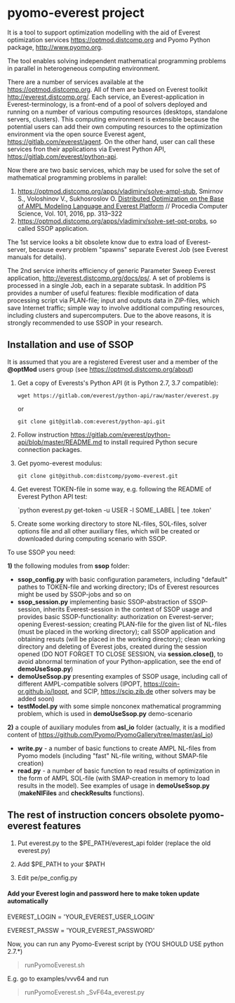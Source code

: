 pyomo-everest project 
=======================

It is a tool to support optimization modelling with the aid of Everest optimization services https://optmod.distcomp.org and 
Pyomo Python package, http://www.pyomo.org.

The tool enables solving independent mathematical programming problems in parallel in heterogeneous computing environment.

There are a number of services available at the https://optmod.distcomp.org. 
All of them are based on Everest toolkit http://everest.distcomp.org/. 
Each service, an Everest-application in Everest-terminology, is a front-end of a pool of solvers 
deployed and running on a number of various computing resources 
(desktops, standalone servers, clusters). 
This computing environment is extensible because the potential users can add their own computing resources to the 
optimization environment via the open source Everest agent, https://gitlab.com/everest/agent. 
On the other hand, user can call 
these services fron their applications via Everest Python API, https://gitlab.com/everest/python-api.

Now there are two basic services, which may be used for solve the set of mathematical programming problems in parallel:
1) https://optmod.distcomp.org/apps/vladimirv/solve-ampl-stub, Smirnov S., Voloshinov V., Sukhosroslov O. [Distributed Optimization on the Base of AMPL Modeling Language and Everest Platform](http://dx.doi.org/10.1016/j.procs.2016.11.037) // Procedia Computer Science, Vol. 101, 2016, pp. 313–322
2) https://optmod.distcomp.org/apps/vladimirv/solve-set-opt-probs, so called SSOP application. 

The 1st service looks a bit obsolete know due to extra load of Everest-server, 
because every problem "spawns" separate Everest Job (see Everest manuals for details).

The 2nd service inherits efficiency of generic Parameter Sweep Everest application, http://everest.distcomp.org/docs/ps/.
A set of problems is processed in a single Job, each in a separate subtask. In addition PS provides a number of useful features:
flexible modification of data processing script via PLAN-file; input and outputs data in ZIP-files, which save Internet traffic; 
simple way to involve additional computing resources, including clusters and supercomputers. 
Due to the above reasons, it is strongly recommended to use SSOP in your research.

Installation and use of SSOP
--------------- 
It is assumed that you are a registered Everest user and a member of the **@optMod** users group (see https://optmod.distcomp.org/about)

1) Get a copy of Everests's Python API (it is Python 2.7, 3.7 compatible):

   `wget https://gitlab.com/everest/python-api/raw/master/everest.py`
   
   or
   
   `git clone git@gitlab.com:everest/python-api.git`
2) Follow instruction https://gitlab.com/everest/python-api/blob/master/README.md 
   to install required Python secure connection packages.
3) Get pyomo-everest modulus:   

   `git clone git@github.com:distcomp/pyomo-everest.git`   
4) Get everest TOKEN-file in some way, e.g. following the README of Everest Python API test:
   
   `python everest.py get-token -u USER -l SOME_LABEL | tee .token'
   
5) Create some working directory to store NL-files, SOL-files, 
solver options file and all other auxiliary files, which will be created or downloaded during computing scenario with SSOP.

To use SSOP you need:

**1)** the following modules from **ssop** folder:
* **ssop_config.py**  with basic configuration parameters, including "default" pathes to TOKEN-file and working directory; 
IDs of Everest resources might be used by SSOP-jobs and so on
*  **ssop_session.py** implementing basic SSOP-abstraction of SSOP-session, inherits Everest-session 
in the context of SSOP usage and provides basic SSOP-functionality: authorization on Everest-server; opening Everest-session;
creating PLAN-file for the given list of NL-files (must be placed in the working directory); 
call SSOP application and obtaining resuts (will be placed in the working directory); clean working directory and deleting of Everest jobs, created during the session opened 
(DO NOT FORGET TO CLOSE SESSION, via **session.close()**, to avoid abnormal termination of your Python-application, 
see the end of **demoUseSsop.py**)    
* **demoUseSsop.py** presenting examples of SSOP usage, including call of different AMPL-compatible solvers 
(IPOPT, https://coin-or.github.io/Ipopt, and SCIP, https://scip.zib.de other solvers may be added soon)
* **testModel.py** with some simple nonconex mathematical programming problem, which is used in **demoUseSsop.py** demo-scenario

**2)** a couple of auxiliary modules from **asl_io** folder 
(actually, it is a modified content of https://github.com/Pyomo/PyomoGallery/tree/master/asl_io)
* **write.py** - a number of basic functions to create AMPL NL-files from Pyomo models (including "fast" NL-file writing, 
without SMAP-file creation)
* **read.py** - a number of basic function to read results of optimization in the form of AMPL SOL-file 
(with SMAP-creation in memory to load results in the model). See examples of usage in **demoUseSsop.py** 
(**makeNlFiles** and **checkResults** functions).

  
## The rest of instruction concers obsolete pyomo-everest features ##
1. Put everest.py to the $PE_PATH/everest_api folder (replace the old everest.py)

2. Add $PE_PATH to your $PATH 

3. Edit pe/pe_config.py 

#### Add your Everest login and password here to make token update automatically ####

EVEREST_LOGIN = 'YOUR_EVEREST_USER_LOGIN'

EVEREST_PASSW = 'YOUR_EVEREST_PASSWORD'

Now, you can run any Pyomo-Everest script by (YOU SHOULD USE python 2.7.*)
>runPyomoEverest.sh <yourPythonProgram>

E.g. go to examples/vvv64 and run
>runPyomoEverest.sh _SvF64a_everest.py

